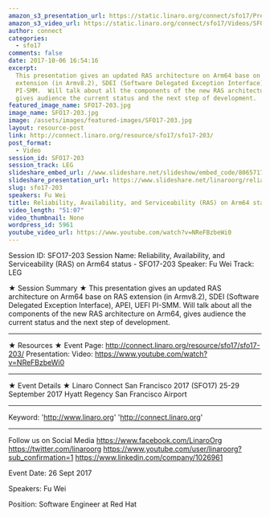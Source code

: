 ```yaml
---
amazon_s3_presentation_url: https://static.linaro.org/connect/sfo17/Presentations/SFO17-203%20-%20Reliability%2C%20Availability%2C%20and%20Serviceability%20%28RAS%29%20on%20ARM64%20status.pdf
amazon_s3_video_url: https://static.linaro.org/connect/sfo17/Videos/SFO17-203%20Reliability%2C%20Availability%20and%20Serviceability%20%28RAS%29%20on%20ARM64%20status.mp4
author: connect
categories:
  - sfo17
comments: false
date: 2017-10-06 16:54:16
excerpt:
  This presentation gives an updated RAS architecture on Arm64 base on RAS
  extension (in Armv8.2), SDEI (Software Delegated Exception Interface), APEI, UEFI
  PI-SMM.  Will talk about all the components of the new RAS architecture on Arm64,
  gives audience the current status and the next step of development.
featured_image_name: SFO17-203.jpg
image_name: SFO17-203.jpg
image: /assets/images/featured-images/SFO17-203.jpg
layout: resource-post
link: http://connect.linaro.org/resource/sfo17/sfo17-203/
post_format:
  - Video
session_id: SFO17-203
session_track: LEG
slideshare_embed_url: //www.slideshare.net/slideshow/embed_code/80657172
slideshare_presentation_url: https://www.slideshare.net/linaroorg/reliability-availability-and-serviceability-ras-on-arm64-status-sfo17203
slug: sfo17-203
speakers: Fu Wei
title: Reliability, Availability, and Serviceability (RAS) on Arm64 status - SFO17-203
video_length: "51:07"
video_thumbnail: None
wordpress_id: 5961
youtube_video_url: https://www.youtube.com/watch?v=NReFBzbeWi0
---
```


Session ID: SFO17-203
Session Name: Reliability, Availability, and Serviceability (RAS) on Arm64 status - SFO17-203
Speaker: Fu Wei
Track: LEG

★ Session Summary ★
This presentation gives an updated RAS architecture on Arm64 base on RAS extension (in Armv8.2), SDEI (Software Delegated Exception Interface), APEI, UEFI PI-SMM. Will talk about all the components of the new RAS architecture on Arm64, gives audience the current status and the next step of development.

---

★ Resources ★
Event Page: http://connect.linaro.org/resource/sfo17/sfo17-203/
Presentation:
Video: https://www.youtube.com/watch?v=NReFBzbeWi0

---

★ Event Details ★
Linaro Connect San Francisco 2017 (SFO17)
25-29 September 2017
Hyatt Regency San Francisco Airport

---

Keyword:
'http://www.linaro.org'
'http://connect.linaro.org'

---

Follow us on Social Media
https://www.facebook.com/LinaroOrg
https://twitter.com/linaroorg
https://www.youtube.com/user/linaroorg?sub_confirmation=1
https://www.linkedin.com/company/1026961

Event Date: 26 Sept 2017

Speakers: Fu Wei

Position: Software Engineer at Red Hat
